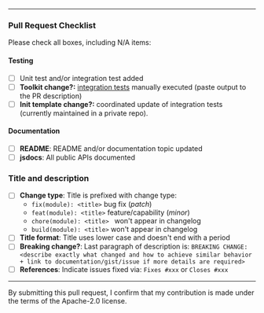 
----

### Pull Request Checklist

Please check all boxes, including N/A items:

#### Testing

- [ ] Unit test and/or integration test added
- [ ] __Toolkit change?:__ [integration tests](https://github.com/awslabs/aws-cdk/blob/master/packages/aws-cdk/integ-tests/test.sh) manually executed (paste output to the PR description)
- [ ] __Init template change?:__ coordinated update of integration tests (currently maintained in a private repo).

#### Documentation

- [ ] __README__: README and/or documentation topic updated
- [ ] __jsdocs__: All public APIs documented

### Title and description

- [ ] __Change type__: Title is prefixed with change type:
  * `fix(module): <title>` bug fix (_patch_)
  * `feat(module): <title>` feature/capability (_minor_)
  * `chore(module): <title> ` won't appear in changelog
  * `build(module): <title>` won't appear in changelog
- [ ] __Title format__: Title uses lower case and doesn't end with a period
- [ ] __Breaking change?__: Last paragraph of description is: `BREAKING CHANGE: <describe exactly what changed and how to achieve similar behavior + link to documentation/gist/issue if more details are required>`
- [ ] __References__: Indicate issues fixed via: `Fixes #xxx` or `Closes #xxx`

----

By submitting this pull request, I confirm that my contribution is made under the terms of the Apache-2.0 license.
